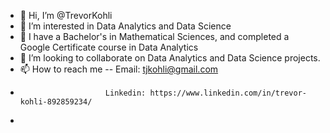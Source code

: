 - 👋 Hi, I’m @TrevorKohli
- 👀 I’m interested in Data Analytics and Data Science
- 🌱 I have a Bachelor's in Mathematical Sciences, and completed a Google Certificate course in Data Analytics
- 💞️ I’m looking to collaborate on Data Analytics and Data Science projects. 
- 📫 How to reach me -- Email: tjkohli@gmail.com
-                        Linkedin: https://www.linkedin.com/in/trevor-kohli-892859234/
-                        

<!---
TrevorKohli/TrevorKohli is a ✨ special ✨ repository because its `README.md` (this file) appears on your GitHub profile.
You can click the Preview link to take a look at your changes.
--->
